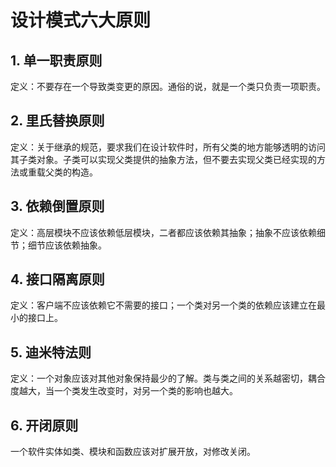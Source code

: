 # 设计模式六大原则
## 1. 单一职责原则
定义：不要存在一个导致类变更的原因。通俗的说，就是一个类只负责一项职责。

## 2. 里氏替换原则
定义：关于继承的规范，要求我们在设计软件时，所有父类的地方能够透明的访问其子类对象。子类可以实现父类提供的抽象方法，但不要去实现父类已经实现的方法或重载父类的构造。

## 3. 依赖倒置原则
定义：高层模块不应该依赖低层模块，二者都应该依赖其抽象；抽象不应该依赖细节；细节应该依赖抽象。

## 4. 接口隔离原则
定义：客户端不应该依赖它不需要的接口；一个类对另一个类的依赖应该建立在最小的接口上。 

## 5. 迪米特法则
定义：一个对象应该对其他对象保持最少的了解。类与类之间的关系越密切，耦合度越大，当一个类发生改变时，对另一个类的影响也越大。

## 6. 开闭原则
一个软件实体如类、模块和函数应该对扩展开放，对修改关闭。
